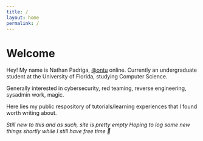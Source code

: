```yaml
---
title: /
layout: home
permalink: /
---
```


# Welcome

Hey! My name is Nathan Padriga, <u>@ontu</u> online.
Currently an undergraduate student at the University of Florida, studying Computer Science.

Generally interested in cybersecurity, red teaming, reverse engineering, sysadmin work, magic.

Here lies my public respository of tutorials/learning experiences that I found worth writing about.

*Still new to this and as such, site is pretty empty
Hoping to log some new things shortly while I still have free time 🤞*
